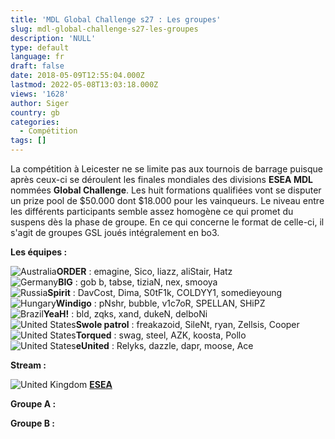 ```yaml
---
title: 'MDL Global Challenge s27 : Les groupes'
slug: mdl-global-challenge-s27-les-groupes
description: 'NULL'
type: default
language: fr
draft: false
date: 2018-05-09T12:55:04.000Z
lastmod: 2022-05-08T13:03:18.000Z
views: '1628'
author: Siger
country: gb
categories:
  - Compétition
tags: []
---
```

La compétition à Leicester ne se limite pas aux tournois de barrage puisque après ceux-ci se déroulent les finales mondiales des divisions **ESEA MDL** nommées **Global Challenge**. Les huit formations qualifiées vont se disputer un prize pool de $50.000 dont $18.000 pour les vainqueurs. Le niveau entre les différents participants semble assez homogène ce qui promet du suspens dès la phase de groupe. En ce qui concerne le format de celle-ci, il s'agit de groupes GSL joués intégralement en bo3.

**Les équipes :**

![Australia](/images/countries/au.svg)⁠**ORDER** : emagine, Sico, liazz, aliStair, Hatz  
![Germany](/images/countries/de.svg)⁠**BIG** : gob b, tabse, tiziaN, nex, smooya  
![Russia](/images/countries/ru.svg)⁠**Spirit** : DavCost, Dima, S0tF1k, COLDYY1, somedieyoung  
![Hungary](/images/countries/hu.svg)⁠**Windigo** : pNshr, bubble, v1c7oR, SPELLAN, SHiPZ  
![Brazil](/images/countries/br.svg)⁠**YeaH!** : bld, zqks, xand, dukeN, delboNi  
![United States](/images/countries/us.svg)⁠**Swole patrol** : freakazoid, SileNt, ryan, Zellsis, Cooper  
![United States](/images/countries/us.svg)⁠**Torqued** : swag, steel, AZK, koosta, Pollo  
![United States](/images/countries/us.svg)⁠**eUnited** : Relyks, dazzle, dapr, moose, Ace

**Stream :**

![United Kingdom](/images/countries/gb.svg)⁠ [**ESEA**](https://www.twitch.tv/esea)

**Groupe A :**
  
  
**Groupe B :**
  
  
